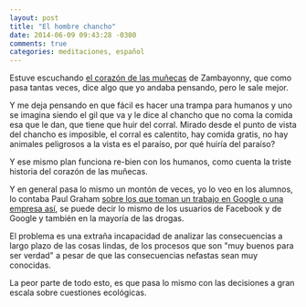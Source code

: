 ```yaml
---
layout: post
title: "El hombre chancho"
date: 2014-06-09 09:43:28 -0300
comments: true
categories: meditaciones, español
---
```


Estuve escuchando [el corazón de las muñecas][1] de Zambayonny, que como 
pasa
tantas veces, dice algo que yo andaba pensando, pero le sale mejor.

Y me deja pensando en que fácil es hacer una trampa para humanos y uno se
imagina siendo el gil que va y le dice al chancho que no coma la comida esa que
le dan, que tiene que huir del corral. Mirado desde el punto de vista del
chancho es imposible, el corral es calentito, hay comida gratis, no hay
animales peligrosos a la vista es el paraíso, por qué huiría del paraíso?

Y ese mismo plan funciona re-bien con los humanos, como cuenta la triste
historia del corazón de las muñecas.

Y en general pasa lo mismo un montón de veces, yo lo veo en los alumnos, 
lo contaba Paul Graham [sobre los que toman un trabajo en Google o una 
empresa así][2], se puede decir lo mismo de los usuarios de Facebook y 
de Google y también en la mayoría de las drogas.

El problema es una extraña incapacidad de analizar las consecuencias a largo
plazo de las cosas lindas, de los procesos que son "muy buenos para ser verdad"
a pesar de que las consecuencias nefastas sean muy conocidas.

La peor parte de todo esto, es que pasa lo mismo con las decisiones a 
gran escala sobre cuestiones ecológicas.

 [1]: https://www.youtube.com/watch?v=C5YGEZJal6U 'Video'
 [2]: http://paulgraham.es/ensayos/no-estabas-destinado-a-tener-un-jefe.html
